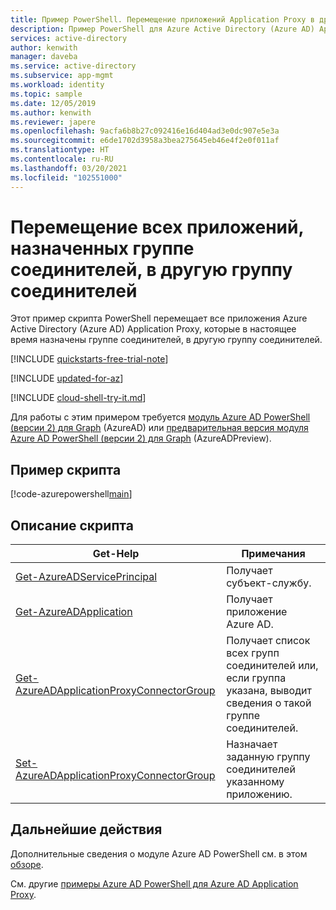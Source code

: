```yaml
---
title: Пример PowerShell. Перемещение приложений Application Proxy в другую группу
description: Пример PowerShell для Azure Active Directory (Azure AD) Application Proxy, перемещающий все приложения, которые в настоящее время назначены группе соединителей, в другую группу соединителей.
services: active-directory
author: kenwith
manager: daveba
ms.service: active-directory
ms.subservice: app-mgmt
ms.workload: identity
ms.topic: sample
ms.date: 12/05/2019
ms.author: kenwith
ms.reviewer: japere
ms.openlocfilehash: 9acfa6b8b27c092416e16d404ad3e0dc907e5e3a
ms.sourcegitcommit: e6de1702d3958a3bea275645eb46e4f2e0f011af
ms.translationtype: HT
ms.contentlocale: ru-RU
ms.lasthandoff: 03/20/2021
ms.locfileid: "102551000"
---
```

# <a name="move-all-apps-assigned-to-a-connector-group-to-another-connector-group"></a>Перемещение всех приложений, назначенных группе соединителей, в другую группу соединителей

Этот пример скрипта PowerShell перемещает все приложения Azure Active Directory (Azure AD) Application Proxy, которые в настоящее время назначены группе соединителей, в другую группу соединителей.

[!INCLUDE [quickstarts-free-trial-note](../../../../includes/quickstarts-free-trial-note.md)]

[!INCLUDE [updated-for-az](../../../../includes/updated-for-az.md)]

[!INCLUDE [cloud-shell-try-it.md](../../../../includes/cloud-shell-try-it.md)]

Для работы с этим примером требуется [модуль Azure AD PowerShell (версии 2) для Graph](/powershell/azure/active-directory/install-adv2) (AzureAD) или [предварительная версия модуля Azure AD PowerShell (версии 2) для Graph](/powershell/azure/active-directory/install-adv2?view=azureadps-2.0-preview&preserve-view=true) (AzureADPreview).

## <a name="sample-script"></a>Пример скрипта

[!code-azurepowershell[main](~/powershell_scripts/application-proxy/move-all-apps-to-a-connector-group.ps1 "Move all apps assigned to a connector group to another connector group")]

## <a name="script-explanation"></a>Описание скрипта

| Get-Help | Примечания |
|---|---|
|[Get-AzureADServicePrincipal](/powershell/module/azuread/get-azureadserviceprincipal) | Получает субъект-службу. |
|[Get-AzureADApplication](/powershell/module/azuread/get-azureadapplication) | Получает приложение Azure AD. |
| [Get-AzureADApplicationProxyConnectorGroup](/powershell/module/azuread/get-azureadapplicationproxyconnectorgroup) | Получает список всех групп соединителей или, если группа указана, выводит сведения о такой группе соединителей. |
| [Set-AzureADApplicationProxyConnectorGroup](/powershell/module/azuread/set-azureadapplicationproxyapplicationconnectorgroup) | Назначает заданную группу соединителей указанному приложению.|

## <a name="next-steps"></a>Дальнейшие действия

Дополнительные сведения о модуле Azure AD PowerShell см. в этом [обзоре](/powershell/azure/active-directory/overview).

См. другие [примеры Azure AD PowerShell для Azure AD Application Proxy](../application-proxy-powershell-samples.md).

